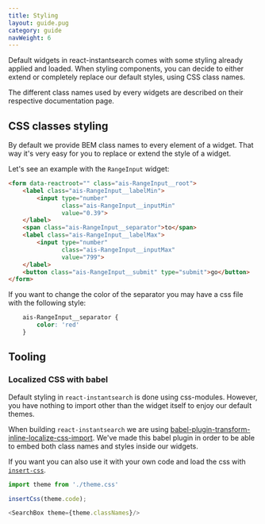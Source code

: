 ```yaml
---
title: Styling
layout: guide.pug
category: guide
navWeight: 6
---
```


Default widgets in react-instantsearch comes with some styling already applied and loaded. When styling components, you can decide to either extend or completely replace our default styles, using CSS class names.

The different class names used by every widgets are described on their respective documentation page.

## CSS classes styling

By default we provide BEM class names to every element of a widget. That way it's very easy for you to replace or extend the style of a widget.

Let's see an example with the `RangeInput` widget:

```html
<form data-reactroot="" class="ais-RangeInput__root">
	<label class="ais-RangeInput__labelMin">
		<input type="number" 
		       class="ais-RangeInput__inputMin" 
		       value="0.39">
	</label>
	<span class="ais-RangeInput__separator">to</span>
	<label class="ais-RangeInput__labelMax">
		<input type="number" 
		       class="ais-RangeInput__inputMax" 
		       value="799">
	</label>
	<button class="ais-RangeInput__submit" type="submit">go</button>
</form>
```

If you want to change the color of the separator you may have a css file with the following style:

```css
	ais-RangeInput__separator {
		color: 'red'
	}
```

## Tooling

### Localized CSS with babel

Default styling in `react-instantsearch` is done using css-modules. However, you have nothing to import other than the widget itself to enjoy our default themes.

When building `react-instantsearch` we are using [babel-plugin-transform-inline-localize-css-import](https://github.com/algolia/babel-plugin-transform-inline-localize-css-import). We've made this babel plugin in order to be able to embed both class names and styles inside our widgets.

If you want you can also use it with your own code and load the css with [`insert-css`](https://github.com/substack/insert-css).

```javascript
import theme from './theme.css'

insertCss(theme.code);

<SearchBox theme={theme.classNames}/>
```
